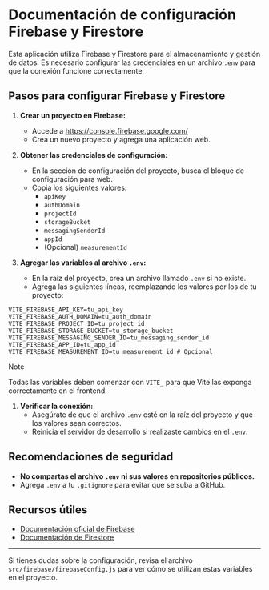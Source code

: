 # Documentación de configuración Firebase y Firestore

Esta aplicación utiliza Firebase y Firestore para el almacenamiento y gestión de datos. Es necesario configurar las credenciales en un archivo `.env` para que la conexión funcione correctamente.

## Pasos para configurar Firebase y Firestore

1. **Crear un proyecto en Firebase:**
   - Accede a https://console.firebase.google.com/
   - Crea un nuevo proyecto y agrega una aplicación web.

2. **Obtener las credenciales de configuración:**
   - En la sección de configuración del proyecto, busca el bloque de configuración para web.
   - Copia los siguientes valores:
     - `apiKey`
     - `authDomain`
     - `projectId`
     - `storageBucket`
     - `messagingSenderId`
     - `appId`
     - (Opcional) `measurementId`

3. **Agregar las variables al archivo `.env`:**
   - En la raíz del proyecto, crea un archivo llamado `.env` si no existe.
   - Agrega las siguientes líneas, reemplazando los valores por los de tu proyecto:

```env
VITE_FIREBASE_API_KEY=tu_api_key
VITE_FIREBASE_AUTH_DOMAIN=tu_auth_domain
VITE_FIREBASE_PROJECT_ID=tu_project_id
VITE_FIREBASE_STORAGE_BUCKET=tu_storage_bucket
VITE_FIREBASE_MESSAGING_SENDER_ID=tu_messaging_sender_id
VITE_FIREBASE_APP_ID=tu_app_id
VITE_FIREBASE_MEASUREMENT_ID=tu_measurement_id # Opcional
```
> [!NOTE]
> Todas las variables deben comenzar con `VITE_` para que Vite las exponga correctamente en el frontend.

1. **Verificar la conexión:**
   - Asegúrate de que el archivo `.env` esté en la raíz del proyecto y que los valores sean correctos.
   - Reinicia el servidor de desarrollo si realizaste cambios en el `.env`.

## Recomendaciones de seguridad
- **No compartas el archivo `.env` ni sus valores en repositorios públicos.**
- Agrega `.env` a tu `.gitignore` para evitar que se suba a GitHub.

## Recursos útiles
- [Documentación oficial de Firebase](https://firebase.google.com/docs/web/setup)
- [Documentación de Firestore](https://firebase.google.com/docs/firestore)

---

Si tienes dudas sobre la configuración, revisa el archivo `src/firebase/firebaseConfig.js` para ver cómo se utilizan estas variables en el proyecto.
